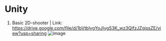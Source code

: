 # Unity


1) Basic 2D-shooter | Link: https://drive.google.com/file/d/1bVtblygYoJIygS3K_wz3QlfzJZgissZE/view?usp=sharing
![image](https://user-images.githubusercontent.com/56946686/168451067-f3f4cbc8-a4e5-4066-9510-1afac349ca3a.png)

